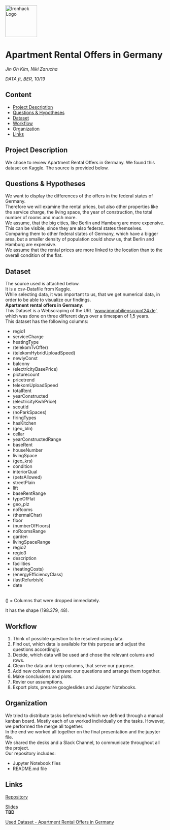 <img src="https://bit.ly/2VnXWr2" alt="Ironhack Logo" width="100"/>

# Apartment Rental Offers in Germany
*Jin Oh Kim, Niki Zarucha*

*DATA ft, BER, 10/19*

## Content
- [Project Description](#project-description)
- [Questions & Hypotheses](#questions-hypotheses)
- [Dataset](#dataset)
- [Workflow](#workflow)
- [Organization](#organization)
- [Links](#links)

## Project Description
We chose to review Apartment Rental Offers in Germany. We found this dataset on Kaggle. The source is provided below. 

## Questions & Hypotheses
We want to display the differences of the offers in the federal states of Germany.<br/>
Therefore we will examine the rental prices, but also other properties like the service charge, the living space, the year of 
construction, the total number of rooms and much more. <br/>
We assume, that the big cities, like Berlin and Hamburg are more expensive. This can be visible, since they are also federal states themselves.
Comparing them to other federal states of Germany, which have a bigger area, but a smaller density of population could show us, that Berlin and Hamburg are expensive.<br/>
We assume that the rental prices are more linked to the location than to the overall condition of the flat.


## Dataset
The source used is attached below.<br/>
It is a csv-Datafile from Kaggle.<br/>
While selecting data, it was important to us, that we get numerical data, in order to be able to visualize our findings. <br/>
**Apartment rental offers in Germany:** <br/>
This Dataset is a Webscraping of the URL 'www.immobilienscount24.de', which was done on three different days over a timespan of 1,5 years.<br/>
This dataset has the following columns: <br/>
* regio1
* serviceCharge
* heatingType
* (telekomTvOffer)
* (telekomHybridUploadSpeed)
* newlyConst
* balcony
* (electricityBasePrice)
* picturecount
* pricetrend
* telekomUploadSpeed
* totalRent 
* yearConstructed
* (electricityKwhPrice)
* scoutId 
* (noParkSpaces)
* firingTypes
* hasKitchen
* (geo_bln)
* cellar
* yearConstructedRange
* baseRent
* houseNumber
* livingSpace
* (geo_krs)
* condition
* interiorQual
* (petsAllowed)
* streetPlain 
* lift
* baseRentRange
* typeOfFlat
* geo_plz
* noRooms
* (thermalChar)
* floor
* (numberOfFloors)
* noRoomsRange
* garden
* livingSpaceRange
* regio2
* regio3
* description
* facilities
* (heatingCosts)
* (energyEfficiencyClass)
* (lastRefurbish)
* date
<br/>
() = Columns that were dropped immediately.<br/>

It has the shape (198.379, 48).

## Workflow
1. Think of possible question to be resolved using data. <br/>
2. Find out, which data is available for this purpose and adjust the questions accordingly.<br/>
3. Decide, which data will be used and chose the relevant colums and rows.<br/>
4. Clean the data and keep columns, that serve our purpose.<br/>
5. Add new columns to answer our questions and arrange them together. <br/>
6. Make conclusions and plots.<br/>
7. Revier our assumptions. <br/>
8. Export plots, prepare googleslides and Jupyter Notebooks.

## Organization
We tried to distribute tasks beforehand which we defined through a manual kanban board. Mostly each of us worked individually on the tasks. However, we performed the merge all together.<br/>
In the end we worked all together on the final presentation and the jupyter file. <br/>
We shared the desks and a Slack Channel, to communicate throughout all the project. <br/>
Our repository includes:
* Jupyter Notebook files
* README.md file

## Links

[Repository](https://github.com/Nikitsatsiki/data-ber-10-19/tree/master/module-2_projects/visualizing-real-world-data-project) <br/>

[Slides]()  
**TBD** <br/>

[Used Dataset - Apartment Rental Offers in Germany](https://www.kaggle.com/corrieaar/apartment-rental-offers-in-germany) <br/>



